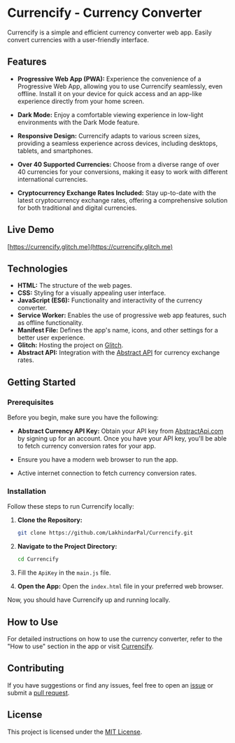 # Currencify - Currency Converter

Currencify is a simple and efficient currency converter web app. Easily convert currencies with a user-friendly interface.

## Features

- **Progressive Web App (PWA):** Experience the convenience of a Progressive Web App, allowing you to use Currencify seamlessly, even offline. Install it on your device for quick access and an app-like experience directly from your home screen.

- **Dark Mode:** Enjoy a comfortable viewing experience in low-light environments with the Dark Mode feature.
  
- **Responsive Design:** Currencify adapts to various screen sizes, providing a seamless experience across devices, including desktops, tablets, and smartphones.

- **Over 40 Supported Currencies:** Choose from a diverse range of over 40 currencies for your conversions, making it easy to work with different international currencies.

- **Cryptocurrency Exchange Rates Included:** Stay up-to-date with the latest cryptocurrency exchange rates, offering a comprehensive solution for both traditional and digital currencies.

## Live Demo 

[https://currencify.glitch.me](https://currencify.glitch.me)

## Technologies

- **HTML:** The structure of the web pages.
- **CSS:** Styling for a visually appealing user interface.
- **JavaScript (ES6):** Functionality and interactivity of the currency converter.
- **Service Worker:** Enables the use of progressive web app features, such as offline functionality.
- **Manifest File:** Defines the app's name, icons, and other settings for a better user experience.
- **Glitch:** Hosting the project on [Glitch](https://glitch.com/).
- **Abstract API:** Integration with the [Abstract API](https://app.abstractapi.com/users/signup) for currency exchange rates.

## Getting Started

### Prerequisites

Before you begin, make sure you have the following:

- **Abstract Currency API Key:** Obtain your API key from [AbstractApi.com](https://app.abstractapi.com/users/signup) by signing up for an account. Once you have your API key, you'll be able to fetch currency conversion rates for your app.

- Ensure you have a modern web browser to run the app.

- Active internet connection to fetch currency conversion rates.

### Installation

Follow these steps to run Currencify locally:

1. **Clone the Repository:**
   ```bash
   git clone https://github.com/LakhindarPal/Currencify.git
   ```

2. **Navigate to the Project Directory:**
   ```bash
   cd Currencify
   ```
3. Fill the `ApiKey` in the `main.js` file.

4. **Open the App:** Open the `index.html` file in your preferred web browser.

Now, you should have Currencify up and running locally.

## How to Use

For detailed instructions on how to use the currency converter, refer to the "How to use" section in the app or visit [Currencify](https://currencify.glitch.me).

## Contributing

If you have suggestions or find any issues, feel free to open an [issue](https://github.com/LakhindarPal/Currencify/issues) or submit a [pull request](https://github.com/LakhindarPal/Currencify/pulls).

## License

This project is licensed under the [MIT License](LICENSE).